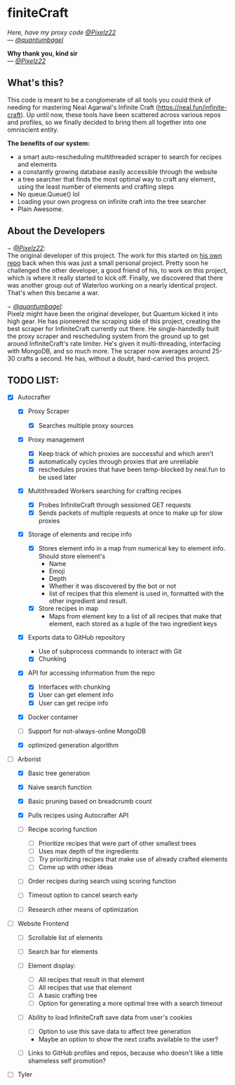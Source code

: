 # finiteCraft

_Here, have my proxy code [@Pixelz22](https://github.com/Pixelz22)_  
&mdash; _[@quantumbagel](https://github.com/quantumbagel)_
  
**Why thank you, kind sir**  
&mdash; _[@Pixelz22](https://github.com/Pixelz22)_

## What's this?

This code is meant to be a conglomerate of all tools you could think of needing for mastering
Neal Agarwal's Infinite Craft (https://neal.fun/infinite-craft). Up until now, these tools have
been scattered across various repos and profiles, so we finally decided to bring them all together
into one omniscient entity.

**The benefits of our system:**
- a smart auto-rescheduling multithreaded scraper to search for recipes and elements
- a constantly growing database easily accessible through the website
- a tree searcher that finds the most optimal way to craft any element, using the
  least number of elements and crafting steps
- No queue.Queue() lol
- Loading your own progress on infinite craft into the tree searcher
- Plain Awesome.


## About the Developers
&minus; _[@Pixelz22](https://github.com/Pixelz22)_:   
The original developer of this project. The work for this started on 
[his own repo](https://github.com/Pixelz22/InfiniteTree) back when this was just
a small personal project. Pretty soon he challenged the other developer, a good friend of his,
to work on this project, which is  where it really started to kick off. Finally, we discovered
that there was another group out of Waterloo working on a nearly identical project. That's when this became a war.  

&minus; _[@quantumbagel](https://github.com/quantumbagel)_:  
Pixelz might have been the original developer, but Quantum kicked it into high gear.
He has pioneered the scraping side of this project, creating the best scraper for InfiniteCraft
currently out there. He single-handedly built the proxy scraper and rescheduling system from the
ground up to get around InfiniteCraft's rate limiter. He's given it multi-threading, interfacing
with MongoDB, and so much more. The scraper now averages around 25-30 crafts a second.
He has, without a doubt, hard-carried this project.



## TODO LIST:

- [x] Autocrafter
  - [x] Proxy Scraper
    - [x] Searches multiple proxy sources
  - [x] Proxy management
    - [x] Keep track of which proxies are successful and which aren't
    - [x] automatically cycles through proxies that are unreliable
    - [x] reschedules proxies that have been temp-blocked by neal.fun to be used later
  - [x] Multithreaded Workers searching for crafting recipes
    - [x] Probes InfiniteCraft through sessioned GET requests
    - [x] Sends packets of multiple requests at once to make up for slow proxies
  - [x] Storage of elements and recipe info
    - [x] Stores element info in a map from numerical key to element info.  
      Should store element's
      - Name
      - Emoji
      - Depth
      - Whether it was discovered by the bot or not
      - list of recipes that this element is used in, formatted with the
        other ingredient and result.
    - [x] Store recipes in map
      - Maps from element key to a list of all recipes that make that element,
        each stored as a tuple of the two ingredient keys
  - [x] Exports data to GitHub repository
    - Use of subprocess commands to interact with Git
    - [x] Chunking
  - [x] API for accessing information from the repo
    - [x] Interfaces with chunking
    - [x] User can get element info
    - [x] User can get recipe info
  - [x] Docker container
  - [ ] Support for not-always-online MongoDB
  - [x] optimized generation algorithm


- [ ] Arborist
  - [x] Basic tree generation
  - [x] Naive search function
  - [x] Basic pruning based on breadcrumb count
  - [x] Pulls recipes using Autocrafter API
  - [ ] Recipe scoring function
    - [ ] Prioritize recipes that were part of other smallest trees
    - [ ] Uses max depth of the ingredients
    - [ ] Try prioritizing recipes that make use of already crafted elements
    - [ ] Come up with other ideas
  - [ ] Order recipes during search using scoring function
  - [ ] Timeout option to cancel search early
  - [ ] Research other means of optimization


- [ ] Website Frontend
  - [ ] Scrollable list of elements 
  - [ ] Search bar for elements
  - [ ] Element display:
    - [ ] All recipes that result in that element
    - [ ] All recipes that use that element
    - [ ] A basic crafting tree
    - [ ] Option for generating a more optimal tree with a search timeout
  - [ ] Ability to load InfiniteCraft save data from user's cookies
    - [ ] Option to use this save data to affect tree generation
    - Maybe an option to show the next crafts available to the user?
  - [ ] Links to GitHub profiles and repos, because who doesn't like
        a little shameless self promotion?


- [ ] Tyler



